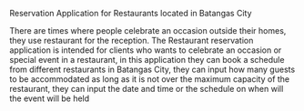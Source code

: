 Reservation Application for Restaurants located in Batangas City

There are times where people celebrate an occasion outside their homes, they use restaurant for the reception. The Restaurant reservation application is intended for clients who wants to celebrate an occasion or special event in a restaurant, in this application they can book a schedule from different restaurants in Batangas City, they can input how many guests to be accommodated as long as it is not over the maximum capacity of the restaurant, they can input the date and time or the schedule on when will the event will be held 
